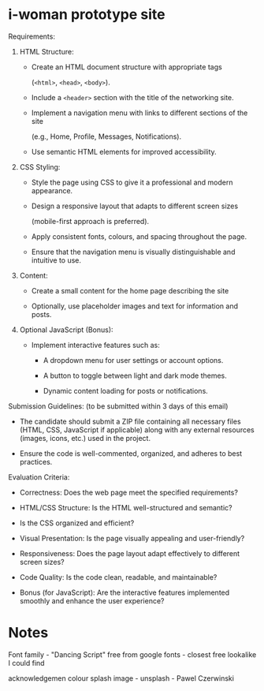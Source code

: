 # i-woman prototype site

Requirements:

1. HTML Structure:

   - Create an HTML document structure with appropriate tags

      (`<html>`, `<head>`, `<body>`).

   - Include a `<header>` section with the title of the networking site.

   - Implement a navigation menu with links to different sections of the site

      (e.g., Home, Profile, Messages, Notifications).

   - Use semantic HTML elements for improved accessibility.

 

2. CSS Styling:

   - Style the page using CSS to give it a professional and modern appearance.

   - Design a responsive layout that adapts to different screen sizes 

     (mobile-first approach is preferred).

   - Apply consistent fonts, colours, and spacing throughout the page.

   - Ensure that the navigation menu is visually distinguishable and intuitive to use.

 

3. Content:

   - Create a small content for the home page describing the site

   - Optionally, use placeholder images and text for information and posts.

 

4. Optional JavaScript (Bonus):

   - Implement interactive features such as:

     - A dropdown menu for user settings or account options.

     - A button to toggle between light and dark mode themes.

     - Dynamic content loading for posts or notifications.

 

Submission Guidelines: (to be submitted within 3 days of this email)

- The candidate should submit a ZIP file containing all necessary files (HTML, CSS, JavaScript if applicable) along with any external resources (images, icons, etc.) used in the project.

- Ensure the code is well-commented, organized, and adheres to best practices.

 

Evaluation Criteria:

- Correctness: Does the web page meet the specified requirements?

- HTML/CSS Structure: Is the HTML well-structured and semantic? 

- Is the CSS organized and efficient?

- Visual Presentation: Is the page visually appealing and user-friendly?

- Responsiveness: Does the page layout adapt effectively to different screen sizes?

- Code Quality: Is the code clean, readable, and maintainable?

- Bonus (for JavaScript): Are the interactive features implemented smoothly and enhance the user experience?


# Notes
Font family - "Dancing Script" free from google fonts - closest free lookalike I could find

acknowledgemen
colour splash image - unsplash - Pawel Czerwinski